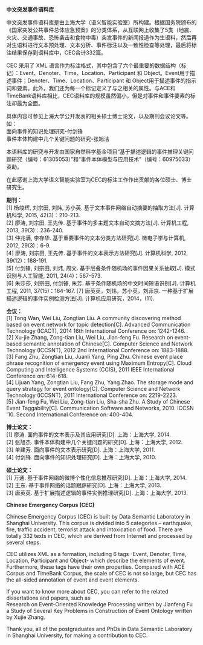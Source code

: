<b>中文突发事件语料库</b>

中文突发事件语料库是由上海大学（语义智能实验室）所构建。根据国务院颁布的《国家突发公共事件总体应急预案》的分类体系，从互联网上收集了5类（地震、火灾、交通事故、恐怖袭击和食物中毒）突发事件的新闻报道作为生语料，然后再对生语料进行文本预处理、文本分析、事件标注以及一致性检查等处理，最后将标注结果保存到语料库中，CEC合计332篇。

CEC 采用了 XML 语言作为标注格式，其中包含了六个最重要的数据结构（标记）：Event、Denoter、Time、Location、Participant 和 Object。Event用于描述事件；Denoter、Time、Location、Participant 和 Object用于描述事件的指示词和要素。此外，我们还为每一个标记定义了与之相关的属性。与ACE和TimeBank语料库相比，CEC语料库的规模虽然偏小，但是对事件和事件要素的标注却最为全面。

具体内容可参见上海大学公开发表的相关硕士博士论文，以及期刊会议论文等。如：<br/>
面向事件的知识处理研究-付剑锋<br/>
事件本体构建中几个关键问题的研究-张旭洁<br/>

本语料库的研究与开发由国家自然科学基金项目“基于描述逻辑的事件推理关键问题研究（编号：61305053）”和“事件本体模型与应用技术”（编号：60975033）资助。<br/>

在此感谢上海大学语义智能实验室为CEC的标注工作作出贡献的各位硕士、博士研究生。

**期刊：**  
[1]	杨竣辉, 刘宗田, 刘炜, 苏小英. 基于文本事件网络自动摘要的抽取方法[J]. 计算机科学, 2015, 42(3)：210-213.   
[2]	廖涛, 刘宗田, 王先传. 基于事件的多主题文本自动文摘方法[J]. 计算机工程, 2013, 39(3)：236-240.   
[3]	仲兆满, 李存华. 基于重要事件的文本分类方法研究[J]. 微电子学与计算机, 2012, 29(3)：6-9.   
[4]	廖涛, 刘宗田, 王先传. 基于事件的文本表示方法研究[J]. 计算机科学, 2012, 39(12)：188-191.   
[5]	付剑锋, 刘宗田, 刘炜, 周文. 基于层叠条件随机场的事件因果关系抽取[J]. 模式识别与人工智能, 2011, 24(4)：567-573.  
[6]	朱莎莎, 刘宗田, 付剑锋, 朱芳. 基于条件随机场的中文时间短语识别[J]. 计算机工程, 2011, 37(15)：164-167. 
[7] 唐英英，刘炜，苏小英，刘菲京. 一种基于扩展描述逻辑的事件实例检测方法[J]. 计算机应用研究，2014，(11).

**会议：**  
[1]	Tong Wan, Wei Liu, Zongtian Liu. A community discovering method based on event network for topic detection[C]. Advanced Communication Technology (ICACT), 2014 16th International Conference on: 1242-1246.  
[2]	Xu-jie Zhang, Zong-tian Liu, Wei Liu, Jian-feng Fu. Research on event-based semantic annotation of Chinese[C]. Computer Science and Network Technology (ICCSNT), 2012 2nd International Conference on: 1883-1888.  
[3]	Fang Zhu, Zongtian Liu, Juanli Yang, Ping Zhu. Chinese event place phrase recognition of emergency event using Maximum Entropy[C]. Cloud Computing and Intelligence Systems (CCIS), 2011 IEEE International Conference on: 614-618.  
[4]	Lijuan Yang, Zongtian Liu, Fang Zhu, Yang Zhao. The storage mode and query strategy for event ontology[C]. Computer Science and Network Technology (ICCSNT), 2011 International Conference on: 2219-2223.  
[5]	Jian-feng Fu, Wei Liu, Zong-tian Liu, Sha-sha Zhu. A Study of Chinese Event Taggability[C]. Communication Software and Networks, 2010. ICCSN '10. Second International Conference on: 400-404.  

**博士论文：**  
[1]	廖涛. 面向事件的文本表示及其应用研究[D]. 上海：上海大学, 2014.  
[2]	张旭杰. 事件本体构建中几个关键问题的研究[D]. 上海：上海大学, 2012.  
[3]	单建芳. 面向事件的文本表示研究[D]. 上海：上海大学, 2011.  
[4]	付剑锋. 面向事件的知识处理研究[D]. 上海：上海大学, 2010.  

**硕士论文：**  
[1]	万通. 基于事件网络的微博个性化信息推荐研究[D]. 上海：上海大学, 2014.  
[2]	王东. 基于事件网络的话题跟踪研究[D]. 上海：上海大学, 2013.  
[3] 唐英英. 基于扩展描述逻辑的事件实例推理研究[D]. 上海：上海大学, 2013.


<b>Chinese Emergency Corpus (CEC)</b>

Chinese Emergency Corpus (CEC) is built by Data Semantic Laboratory in Shanghai University. This corpus is divided into 5 categories – earthquake, fire, traffic accident, terrorist attack and intoxication of food. There are totally 332 texts in CEC, which are derived from Internet and processed by several steps.

CEC utilizes XML as a formation, including 6 tags -Event, Denoter, Time, Location, Participant and Object- which describe the elements of event. Furthermore, these tags have their own properties. Compared with ACE Corpus and TimeBank Corpus, the scale of CEC is not so large, but CEC has the all-sided annotation of event and event elements.

If you want to know more about CEC, you can refer to the related dissertations and papers, such as<br/> Research on Event-Oriented Knowledge Processing written by Jianfeng Fu<br/> a Study of Several Key Problems in Construction of Event Ontology written by Xujie Zhang.

Thank you, all of the postgraduates and PhDs in Data Semantic Laboratory in Shanghai University, for making a contribution to CEC.
